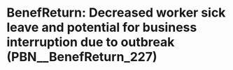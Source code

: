 # BenefReturn: __Decreased worker sick leave and potential for business interruption due to outbreak__ (PBN__BenefReturn_227)

